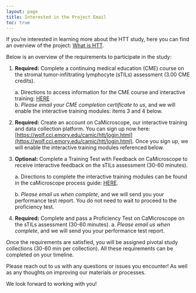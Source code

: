 ```yaml
---
layout: page
title: Interested in the Project Email
toc: true
---
```


If you’re interested in learning more about the HTT study, here you can find an overview of the project: [What is HTT](../whatIsHTT.md).  

Below is an overview of the requirements to participate in the study:  

1.	**Required:** Complete a continuing medical education (CME) course on the stromal tumor-infiltrating lymphocyte (sTILs) assessment (3.00 CME credits).  

    a.	Directions to access information for the CME course and interactive training: [HERE](../training-2023.md)   
    b.	*Please email your CME completion certificate to us*, and we will enable the interactive training modules: items 3 and 4 below.  

2.	**Required:** Create an account on CaMicroscope, our interactive training and data collection platform. You can sign up now here: [https://wolf.cci.emory.edu/camic/htt/login.html](https://wolf.cci.emory.edu/camic/htt/login.html). Once you sign up, we will enable the interactive training modules referenced below. 

3.	**Optional:** Complete a Training Test with Feedback on CaMicroscope to receive interactive feedback on the sTILs assessment (30-60 minutes). 

    a.	Directions to complete the interactive training modules can be found in the caMicroscope process guide: [HERE](../process-guides/caMicro-ProcessGuide.md).  

    b.	*Please email us when complete*, and we will send you your performance test report. You do not need to wait to proceed to the proficiency test.  

4.	**Required:** Complete and pass a Proficiency Test on CaMicroscope on the sTILs assessment (30-60 minutes).
    a.	*Please email us when complete*, and we will send you your performance test report.


Once the requirements are satisfied, you will be assigned pivotal study collections (30-60 min per collection). All these requirements can be completed on your timeline. 

Please reach out to us with any questions or issues you encounter! As well as any thoughts on improving our materials or processes. 

We look forward to working with you! 
